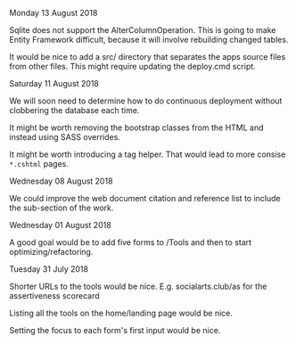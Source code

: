 
Monday 13 August 2018

Sqlite does not support the AlterColumnOperation. This is going to make Entity Framework difficult, because it will involve rebuilding changed tables.

It would be nice to add a src/ directory that separates the apps source files from other files. This might require updating the deploy.cmd script.

Saturday 11 August 2018

We will soon need to determine how to do continuous deployment without clobbering the database each time.

It might be worth removing the bootstrap classes from the HTML and instead using SASS overrides.

It might be worth introducing a <nav-item> tag helper. That would lead to more consise `*.cshtml` pages.

Wednesday 08 August 2018

We could improve the web document citation and reference list to include the sub-section of the work.

Wednesday 01 August 2018

A good goal would be to add five forms to /Tools and then to start optimizing/refactoring.

Tuesday 31 July 2018

Shorter URLs to the tools would be nice. E.g. socialarts.club/as for the assertiveness scorecard

Listing all the tools on the home/landing page would be nice.

Setting the focus to each form's first input would be nice.
